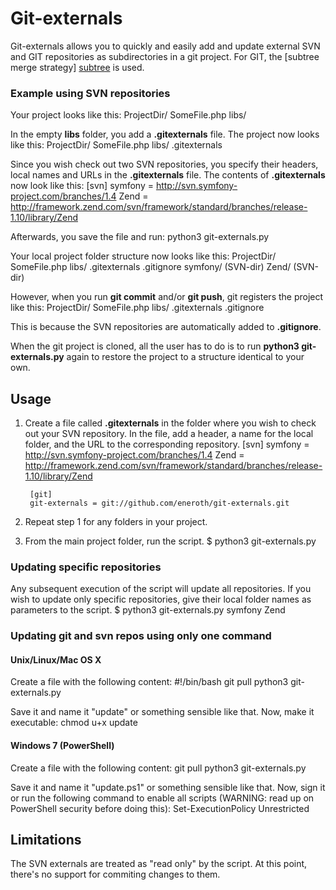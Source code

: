 # Git-externals

Git-externals allows you to quickly and easily add and update external SVN and GIT repositories as subdirectories in a git project. For GIT, the [subtree merge strategy] [subtree] is used.

### Example using SVN repositories
Your project looks like this:
    ProjectDir/
      SomeFile.php
      libs/

In the empty **libs** folder, you add a **.gitexternals** file. The project now looks like this:
    ProjectDir/
      SomeFile.php
      libs/
        .gitexternals

Since you wish check out two SVN repositories, you specify their headers, local names and URLs in the **.gitexternals** file. The contents of **.gitexternals** now look like this:
    [svn]
    symfony = http://svn.symfony-project.com/branches/1.4
    Zend    = http://framework.zend.com/svn/framework/standard/branches/release-1.10/library/Zend

Afterwards, you save the file and run:
    python3 git-externals.py

Your local project folder structure now looks like this:
    ProjectDir/
      SomeFile.php
      libs/
        .gitexternals
        .gitignore
        symfony/   (SVN-dir)
        Zend/      (SVN-dir)

However, when you run **git commit** and/or **git push**, git registers the project like this:
    ProjectDir/
      SomeFile.php
      libs/
        .gitexternals
        .gitignore

This is because the SVN repositories are automatically added to **.gitignore**. 

When the git project is cloned, all the user has to do is to run **python3 git-externals.py** again to restore the project to a structure identical to your own.


## Usage
1. Create a file called **.gitexternals** in the folder where you wish to check out your SVN repository. In the file, add a header, a name for the local folder, and the URL to the corresponding repository.
        [svn]
        symfony = http://svn.symfony-project.com/branches/1.4
        Zend    = http://framework.zend.com/svn/framework/standard/branches/release-1.10/library/Zend
        
        [git]
        git-externals = git://github.com/eneroth/git-externals.git

3. Repeat step 1 for any folders in your project.
4. From the main project folder, run the script.
		$ python3 git-externals.py

### Updating specific repositories
Any subsequent execution of the script will update all repositories. If you wish to update only specific repositories, give their local folder names as parameters to the script.
		$ python3 git-externals.py symfony Zend

### Updating git and svn repos using only one command
#### Unix/Linux/Mac OS X
Create a file with the following content:
    #!/bin/bash
    git pull
    python3 git-externals.py

Save it and name it "update" or something sensible like that. Now, make it executable:
    chmod u+x update

#### Windows 7 (PowerShell)
Create a file with the following content:
    git pull
    python3 git-externals.py

Save it and name it "update.ps1" or something sensible like that. Now, sign it or run the following command to enable all scripts (WARNING: read up on PowerShell security before doing this):
    Set-ExecutionPolicy Unrestricted

## Limitations
The SVN externals are treated as "read only" by the script. At this point, there's no support for commiting changes to them.

[subtree]: http://www.kernel.org/pub/software/scm/git/docs/howto/using-merge-subtree.html  "How to use the subtree merge strategy"